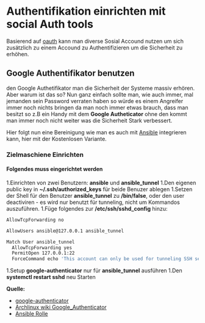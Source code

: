 # Authentifikation einrichten mit social Auth tools

Basierend auf [oauth](https://oauth.net/)  kann man diverse Sosial Accound nutzen um sich zusätzlich zu einem Accound zu Authentifizieren um die Sicherheit zu erhöhen.

## Google Authentifikator benutzen

den Google Authetifikator man die Sicherheit der Systeme massiv erhören.
Aber warum ist das so?
Nun ganz einfach sollte man, wie auch immer, mal jemanden sein Password verraten haben so würde es einem Angreifer immer noch nichts bringen da man noch immer etwas brauch, dass man besitzt so z.B ein Handy mit dem **Google Autheticator** ohne den kommt man immer noch nicht weiter was die Sicherheit Stark verbessert.

Hier folgt nun eine Bereinigung wie man es auch mit [Ansible](../ansible) integrieren kann, hier mit der Kostenlosen Variante.

### Zielmaschiene Einrichten

#### Folgendes muss eingerichtet werden

1.Einrichten von zwei Benutzern: **ansible** und **ansible_tunnel**
1.Den eigenen public key in **~/.ssh/authorized_keys** für beide Benuzer ablegen 
1.Setzen der Shell für den Benutzer **ansible_tunnel** zu **/bin/false**, oder den user deactiviren - es wird nur benutzt für tunneling, nicht um Kommandos auszuführen.
1.Füge folgendes zur **/etc/ssh/sshd_config** hinzu:

```sh
AllowTcpForwarding no

AllowUsers ansible@127.0.0.1 ansible_tunnel

Match User ansible_tunnel
  AllowTcpForwarding yes
  PermitOpen 127.0.0.1:22
  ForceCommand echo 'This account can only be used for tunneling SSH sessions'
```

1.Setup **google-authenticator** nur für **ansible_tunnel** ausführen
1.Den **systemctl restart sshd** neu Starten

**Quelle:**

* [google-authenticator](https://www.debinux.de/2015/01/google-authenticator-als-pam-modul-im-openssh-server/)
* [Archlinux wiki Google_Authenticator](https://wiki.archlinux.org/index.php/Google_Authenticator)
* [Ansible Rolle](https://github.com/CoffeeAndCode/ansible-duo)
